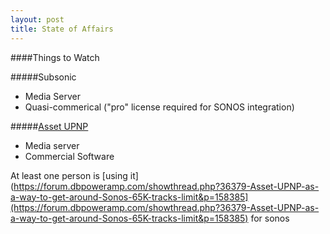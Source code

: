 ```yaml
---
layout: post
title: State of Affairs
---
```


####Things to Watch

#####Subsonic

* Media Server
* Quasi-commerical ("pro" license required for SONOS integration)


#####[Asset UPNP](https://www.dbpoweramp.com/asset-upnp-dlna.htm) 

* Media server
* Commercial Software

At least one person is [using it](https://forum.dbpoweramp.com/showthread.php?36379-Asset-UPNP-as-a-way-to-get-around-Sonos-65K-tracks-limit&p=158385](https://forum.dbpoweramp.com/showthread.php?36379-Asset-UPNP-as-a-way-to-get-around-Sonos-65K-tracks-limit&p=158385)
 for sonos


